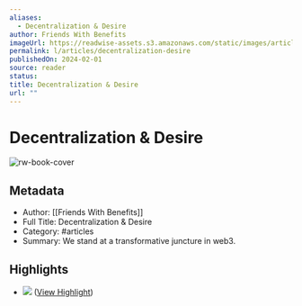 ```yaml
---
aliases:
  - Decentralization & Desire
author: Friends With Benefits
imageUrl: https://readwise-assets.s3.amazonaws.com/static/images/article1.be68295a7e40.png
permalink: l/articles/decentralization-desire
publishedOn: 2024-02-01
source: reader
status: 
title: Decentralization & Desire
url: ""
---
```

# Decentralization & Desire

![rw-book-cover](https://readwise-assets.s3.amazonaws.com/static/images/article1.be68295a7e40.png)

## Metadata

- Author: [[Friends With Benefits]]
- Full Title: Decentralization & Desire
- Category: #articles
- Summary: We stand at a transformative juncture in web3.

## Highlights

- ![](https://d3k81ch9hvuctc.cloudfront.net/company/SLTiGV/images/20c4fd07-46fa-49ea-9e82-e3589731d9d6.png) ([View Highlight](https://read.readwise.io/read/01hnn282dgb7h3167bynb3z9yp))
